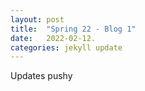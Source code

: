 ```yaml
---
layout: post
title:  "Spring 22 - Blog 1"
date:   2022-02-12.
categories: jekyll update
---
```


Updates pushy